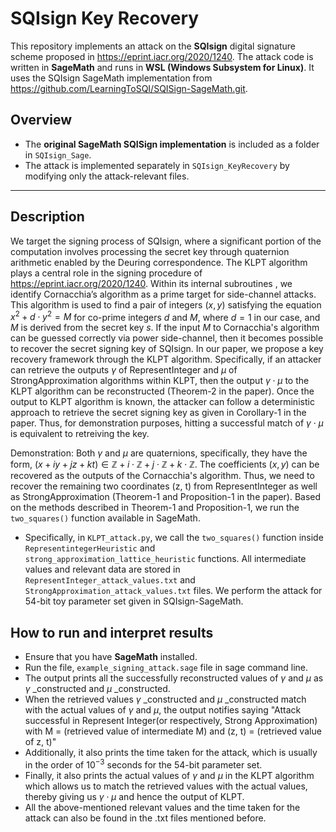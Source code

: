 # SQIsign Key Recovery

This repository implements an attack on the **SQIsign** digital signature scheme proposed in https://eprint.iacr.org/2020/1240. The attack code is written in **SageMath** and runs in **WSL (Windows Subsystem for Linux)**. It uses the SQIsign SageMath implementation from https://github.com/LearningToSQI/SQISign-SageMath.git.

## Overview

- The **original SageMath SQISign implementation** is included as a folder in `SQIsign_Sage`.
- The attack is implemented separately in `SQIsign_KeyRecovery` by modifying only the attack-relevant files.
---

## Description

We target the signing process of SQIsign, where a significant portion of the computation involves processing the secret key through quaternion arithmetic enabled by the Deuring correspondence. The KLPT algorithm plays a central role in the signing procedure of https://eprint.iacr.org/2020/1240. 
Within its internal subroutines , we identify Cornacchia’s algorithm as a prime target for side-channel attacks. This algorithm is used to find a pair of integers $(x, y)$ satisfying the equation $x^2 + d\cdot y^2 = M$ for co-prime integers $d$ and $M$, where $d=1$ in our case, and $M$ is derived from the secret key $s$. If the input $M$ to Cornacchia's algorithm can be guessed correctly via power side-channel, then it becomes possible to recover the secret signing key of SQIsign. In our paper, we propose a key recovery framework through the KLPT algorithm. Specifically, if an attacker can retrieve the outputs $\gamma$ of RepresentInteger and $\mu$ of StrongApproximation algorithms within KLPT, then the output $\gamma \cdot \mu$ to the KLPT algorithm can be reconstructed (Theorem-2 in the paper). Once the output to KLPT algorithm is known, the attacker can follow a deterministic approach to retrieve the secret signing key as given in Corollary-1 in the paper. Thus, for demonstration purposes, hitting a successful match of $\gamma \cdot \mu$ is equivalent to retreiving the key.

Demonstration: Both $\gamma$ and $\mu$ are quaternions, specifically, they have the form, $(x + iy + jz + kt) \in \mathbb{Z} + i\cdot \mathbb{Z} + j\cdot \mathbb{Z} + k\cdot \mathbb{Z}$. The coefficients $(x, y)$ can be recovered as the outputs of the Cornacchia's algorithm. Thus, we need to recover the remaining two coordinates (z, t) from RepresentInteger as well as StrongApproximation (Theorem-1 and Proposition-1 in the paper). Based on the methods described in Theorem-1 and Proposition-1, we run the `two_squares()` function available in SageMath. 

- Specifically, in `KLPT_attack.py`, we call the `two_squares()` function inside `RepresentintegerHeuristic` and `strong_approximation_lattice_heuristic` functions. All intermediate values and relevant data are stored in `RepresentInteger_attack_values.txt` and `StrongApproximation_attack_values.txt` files. We perform the attack for 54-bit toy parameter set given in SQIsign-SageMath.

 ## How to run and interpret results

- Ensure that you have **SageMath** installed.
- Run the file, `example_signing_attack.sage` file in sage command line.
- The output prints all the successfully reconstructed values of $\gamma$ and $\mu$ as $\gamma$ _constructed and $\mu$ _constructed.
- When the retrieved values $\gamma$ _constructed and $\mu$ _constructed match with the actual values of $\gamma$ and $\mu$, the output notifies saying "Attack successful in Represent Integer(or respectively, Strong Approximation) with M = (retrieved value of intermediate M) and (z, t) = (retrieved value of z, t)"
- Additionally, it also prints the time taken for the attack, which is usually in the order of $10^{-3}$ seconds for the 54-bit parameter set.
- Finally, it also prints the actual values of $\gamma$ and $\mu$ in the KLPT algorithm which allows us to match the retrieved values with the actual values, thereby giving us $\gamma \cdot \mu$ and hence the output of KLPT.
- All the above-mentioned relevant values and the time taken for the attack can also be found in the .txt files mentioned before.


